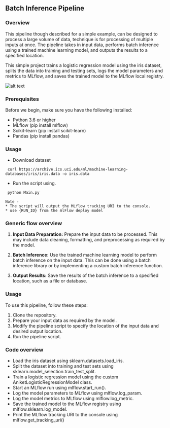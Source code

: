 ## Batch Inference Pipeline

### Overview

This pipeline though described for a simple example, can be designed to process a large volume of data, technique is for processing of multiple inputs at once. The pipeline takes in input data, performs batch inference using a trained machine learning model, and outputs the results to a specified location.

This simple project trains a logistic regression model using the iris dataset, splits the data into training and testing sets, logs the model parameters and metrics to MLflow, and saves the trained model to the MLflow local registry.

![alt text](flow_arch.png)

### Prerequisites

Before we begin, make sure you have the following installed:

 - Python 3.6 or higher
 - MLflow (pip install mlflow)
 - Scikit-learn (pip install scikit-learn)
 - Pandas (pip install pandas)

### Usage
 - Download dataset
 ```bash:
  curl https://archive.ics.uci.edu/ml/machine-learning-databases/iris/iris.data -o iris.data
```
 
 - Run the script using.
  ```python
   python Main.py
  ```
   
    Note - 
    * The script will output the MLflow tracking URI to the console.
    * use {RUN_ID} from the mlFlow deploy model 

### Generic flow overview

1. **Input Data Preparation:** Prepare the input data to be processed. This may include data cleaning, formatting, and preprocessing as required by the model.

2. **Batch Inference:** Use the trained machine learning model to perform batch inference on the input data. This can be done using a batch inference library or by implementing a custom batch inference function.

3. **Output Results:** Save the results of the batch inference to a specified location, such as a file or database.

### Usage

To use this pipeline, follow these steps:

1. Clone the repository.
2. Prepare your input data as required by the model.
3. Modify the pipeline script to specify the location of the input data and desired output location.
4. Run the pipeline script.

### Code overview
 - Load the iris dataset using sklearn.datasets.load_iris.
 - Split the dataset into training and test sets using sklearn.model_selection.train_test_split.
 - Train a logistic regression model using the custom AniketLogisticRegressionModel class.
 - Start an MLflow run using mlflow.start_run().
 - Log the model parameters to MLflow using mlflow.log_param.
 - Log the model metrics to MLflow using mlflow.log_metric.
 - Save the trained model to the MLflow registry using mlflow.sklearn.log_model.
 - Print the MLflow tracking URI to the console using mlflow.get_tracking_uri()

